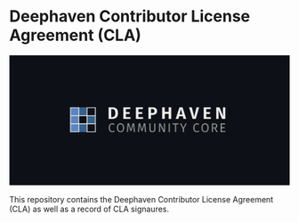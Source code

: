 # Deephaven Contributor License Agreement (CLA)

![Deephaven Data Labs Logo](docs/images/Deephaven_GH_Logo.svg)

This repository contains the Deephaven Contributor License Agreement (CLA) as well as a record of CLA signaures.